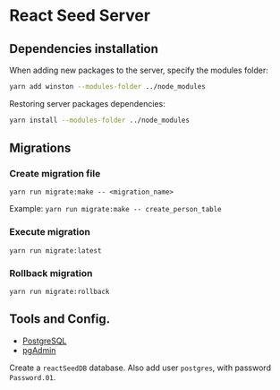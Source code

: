 # React Seed Server

## Dependencies installation
When adding new packages to the server, specify the modules folder:
```bash
yarn add winston --modules-folder ../node_modules
```

Restoring server packages dependencies:
```bash
yarn install --modules-folder ../node_modules
```

## Migrations

### Create migration file
```
yarn run migrate:make -- <migration_name>
```
Example: `yarn run migrate:make -- create_person_table`

### Execute migration
```
yarn run migrate:latest
```

### Rollback migration
```
yarn run migrate:rollback
```

## Tools and Config.
* [PostgreSQL](https://www.postgresql.org/download/)
* [pgAdmin](https://www.pgadmin.org/)

Create a `reactSeedDB` database. Also add user `postgres`, with password `Password.01`.
